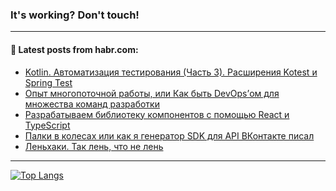 ### It's working? Don't touch!

---
<!--
#### 🛠️ Technical stack:

![C++](https://img.shields.io/badge/C++-informational?logo=c%2B%2B&style=flat&logoColor=white&color=9C033A)
![Java](https://img.shields.io/badge/Java-informational?logo=java&style=flat&logoColor=white&color=007396)
![Kotlin](https://img.shields.io/badge/Kotlin-informational?logo=Kotlin&style=flat&logoColor=white&color=0095D5)
![JS](https://img.shields.io/badge/JS-informational?logo=javaScript&style=flat&logoColor=black&color=F7Df1E) <br>
![HTML5](https://img.shields.io/badge/HTML5-informational?logo=html5&style=flat&logoColor=white&color=E34F26)
![CSS3](https://img.shields.io/badge/CSS3-informational?logo=css3&style=flat&logoColor=white&color=157286)
![Sass](https://img.shields.io/badge/Saas-informational?logo=sass&style=flat&logoColor=white&color=hotpink)
![PHP](https://img.shields.io/badge/PHP-informational?logo=php&style=flat&logoColor=white&color=777BB4) <br>
![WebPAck](https://img.shields.io/badge/WebPack-informational?logo=webPack&style=flat&logoColor=white&color=FF6F00)
![Bootstrap](https://img.shields.io/badge/Bootstrap-informational?logo=Bootstrap&style=flat&logoColor=white&color=7952B3)
![MySQL](https://img.shields.io/badge/MySQL-informational?logo=MySQL&style=flat&logoColor=white&color=00f) <br>
![NodeJS](https://img.shields.io/badge/NodeJS-informational?logo=node.js&style=flat&logoColor=white&color=43853D)
![Spring](https://img.shields.io/badge/Spring-informational?logo=Spring&style=flat&logoColor=white&color=0A9EDC)
![Angular](https://img.shields.io/badge/Vue-informational?logo=vue.js&style=flat&logoColor=white&color=red)
![Git](https://img.shields.io/badge/Git-informational?logo=git&style=flat&logoColor=white&color=darkorange)

___
-->

#### 💬 Latest posts from habr.com:

<!-- BLOG-POST-LIST:START -->
- [Kotlin. Автоматизация тестирования &lpar;Часть 3&rpar;. Расширения Kotest и Spring Test](https://habr.com/ru/post/685330/?utm_source=habrahabr&utm_medium=rss&utm_campaign=685330)
- [Опыт многопоточной работы, или Как быть DevOps’ом для множества команд разработки](https://habr.com/ru/post/690748/?utm_source=habrahabr&utm_medium=rss&utm_campaign=690748)
- [Разрабатываем библиотеку компонентов с помощью React и TypeScript](https://habr.com/ru/post/691338/?utm_source=habrahabr&utm_medium=rss&utm_campaign=691338)
- [Палки в колесах или как я генератор SDK для API ВКонтакте писал](https://habr.com/ru/post/691340/?utm_source=habrahabr&utm_medium=rss&utm_campaign=691340)
- [Леньхаки. Так лень, что не лень](https://habr.com/ru/post/691316/?utm_source=habrahabr&utm_medium=rss&utm_campaign=691316)
<!-- BLOG-POST-LIST:END -->

---

[![Top Langs](https://github-readme-stats.vercel.app/api/top-langs/?username=zloylis&layout=compact&hide_border=true&theme=dracula)](https://github.com/zloylis)
